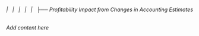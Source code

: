 ###### |   |   |   |   |   ├── Profitability Impact from Changes in Accounting Estimates

*Add content here*